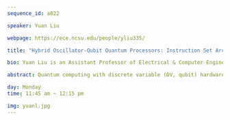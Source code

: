 ```yaml
---
sequence_id: a022

speaker: Yuan Liu

webpage: https://ece.ncsu.edu/people/yliu335/

title: "Hybrid Oscillator-Qubit Quantum Processors: Instruction Set Architectures, Abstract Machine Models, and Applications"

bio: Yuan Liu is an Assistant Professor of Electrical & Computer Engineering and Computer Science at North Carolina State University. He is also an affiliated faculty in Physics. He received his B.S. in physics from Tsinghua University in Beijing. He received his M.S. in electrical engineering and a Ph.D. in chemical physics from Brown University. Prior to joining NC State faculty, he was a postdoctoral researcher at the Massachusetts Institute of Technology. His research interests lie at the intersection of quantum information science, theoretical chemistry and physics, and quantum engineering.

abstract: Quantum computing with discrete variable (DV, qubit) hardware is approaching the large scales necessary for computations beyond the reach of classical computers. However, important use cases such as quantum simulations of physical models containing bosonic modes, and quantum error correction are challenging for DV-only systems. Separately, hardware containing native continuous-variable (CV, oscillator) systems has received attention as an alternative approach, yet the universal control of such systems is non-trivial. Hybrid CV-DV hardware offers a great advantage in meeting these challenges, offering a powerful computational paradigm that inherits the strengths of both DV and CV processors. In this talk, I will present basics of hybrid CV-DV quantum computation, a variety of new hybrid CV-DV compilation techniques, algorithms, and applications, including the extension of quantum signal processing concepts to CV-DV systems and strategies to simulate systems of interacting spins, fermions, and bosons. To facilitate the development of hybrid CV-DV processor systems, a formal notion of Abstract Machine Models and Instruction

day: Monday
time: 11:45 am ~ 12:15 pm

img: yuanl.jpg
---
```

